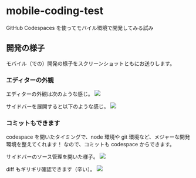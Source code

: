 # mobile-coding-test

GitHub Codespaces を使ってモバイル環境で開発してみる試み

## 開発の様子

モバイル（での）開発の様子をスクリーンショットともにお送りします。

### エディターの外観

エディターの外観は次のような感じ。
![](./assets/Screenshot_20240908-133637.png)

サイドバーを展開すると以下のような感じ。
![](./assets/Screenshot_20240908-133656.png)

### コミットもできます

codespace を開いたタイミングで、node 環境や git 環境など、メジャーな開発環境を整えてくれます！
なので、コミットも codespace からできます。

サイドバーのソース管理を開いた様子。
![](./assets/Screenshot_20240908-133719.png)

diff もギリギリ確認できます（辛い）。
![](./assets/Screenshot_20240908-133755.png)
